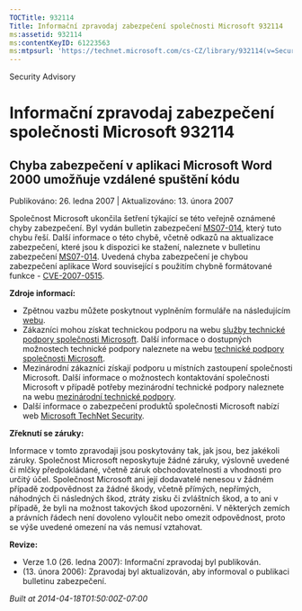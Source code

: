 ```yaml
---
TOCTitle: 932114
Title: Informační zpravodaj zabezpečení společnosti Microsoft 932114
ms:assetid: 932114
ms:contentKeyID: 61223563
ms:mtpsurl: 'https://technet.microsoft.com/cs-CZ/library/932114(v=Security.10)'
---
```


Security Advisory

Informační zpravodaj zabezpečení společnosti Microsoft 932114
=============================================================

Chyba zabezpečení v aplikaci Microsoft Word 2000 umožňuje vzdálené spuštění kódu
--------------------------------------------------------------------------------

Publikováno: 26. ledna 2007 | Aktualizováno: 13. února 2007

Společnost Microsoft ukončila šetření týkající se této veřejně oznámené chyby zabezpečení. Byl vydán bulletin zabezpečení [MS07-014](http://technet.microsoft.com/security/bulletin/ms07-014), který tuto chybu řeší. Další informace o této chybě, včetně odkazů na aktualizace zabezpečení, které jsou k dispozici ke stažení, naleznete v bulletinu zabezpečení [MS07-014](http://technet.microsoft.com/security/bulletin/ms07-014). Uvedená chyba zabezpečení je chybou zabezpečení aplikace Word související s použitím chybně formátované funkce - [CVE-2007-0515](http://www.cve.mitre.org/cgi-bin/cvename.cgi?name=cve-2007-0515).

**Zdroje informací:**

-   Zpětnou vazbu můžete poskytnout vyplněním formuláře na následujícím [webu](https://support.microsoft.com/common/survey.aspx?scid=sw;en;1257&amp;showpage=1&amp;ws=technet&amp;sd=tech).
-   Zákazníci mohou získat technickou podporu na webu [služby technické podpory společnosti Microsoft](http://go.microsoft.com/fwlink/?linkid=21131). Další informace o dostupných možnostech technické podpory naleznete na webu [technické podpory společnosti Microsoft](http://support.microsoft.com/).
-   Mezinárodní zákazníci získají podporu u místních zastoupení společnosti Microsoft. Další informace o možnostech kontaktování společnosti Microsoft v případě potřeby mezinárodní technické podpory naleznete na webu [mezinárodní technické podpory](http://go.microsoft.com/fwlink/?linkid=21155).
-   Další informace o zabezpečení produktů společnosti Microsoft nabízí web [Microsoft TechNet Security](http://www.microsoft.com/cze/technet/security/).

**Zřeknutí se záruky:**

Informace v tomto zpravodaji jsou poskytovány tak, jak jsou, bez jakékoli záruky. Společnost Microsoft neposkytuje žádné záruky, výslovně uvedené či mlčky předpokládané, včetně záruk obchodovatelnosti a vhodnosti pro určitý účel. Společnost Microsoft ani její dodavatelé nenesou v žádném případě zodpovědnost za žádné škody, včetně přímých, nepřímých, náhodných či následných škod, ztráty zisku či zvláštních škod, a to ani v případě, že byli na možnost takových škod upozorněni. V některých zemích a právních řádech není dovoleno vyloučit nebo omezit odpovědnost, proto se výše uvedené omezení na vás nemusí vztahovat.

**Revize:**

-   Verze 1.0 (26. ledna 2007): Informační zpravodaj byl publikován.
-   (13. února 2006): Zpravodaj byl aktualizován, aby informoval o publikaci bulletinu zabezpečení.

*Built at 2014-04-18T01:50:00Z-07:00*
